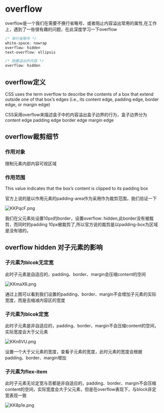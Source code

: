 # overflow

overflow是一个我们在需要不换行省略号、或者阻止内容溢出常用的属性,在工作上，遇到了一些很有趣的问题，在此深度学习一下overflow

```css
/* 单行省略号 */
white-space: nowrap
overflow: hidden
text-overflow: ellipsis

/* 隐藏溢出的内容 */
overflow: hidden
```

## overflow定义

CSS uses the term overflow to describe the contents of a box that extend outside one of that box’s edges (i.e., its content edge, padding edge, border edge, or margin edge)

CSS采用overflow来描述盒子中的内容溢出盒子边界的行为，盒子边界分为 content edge padding edge border edge margin edge

## overflow裁剪细节


### 作用对象

限制元素内部内容可视区域

### 作用范围

This value indicates that the box’s content is clipped to its padding box 

官方上说的是以作用元素的padding-area作为采用作为裁剪范围，我们验证一下

![KKPqcF.png](https://s2.ax1x.com/2019/10/20/KKPqcF.png)

我们在父元素处设置10px的border，设置overflow: hidden,此border没有被裁剪，而同时的padding 10px被裁剪了,所以官方说的裁剪是以padding-box为区域是没有错的。

## overflow hidden 对子元素的影响

### 子元素为blcok无定宽

此时子元素是自适应的，padding、border、margin会压缩content的空间


![KKmaX6.png](https://s2.ax1x.com/2019/10/20/KKmaX6.png)

通过上图可以看到我们设置的padding、border、margin不会增加子元素的实际宽度，而是去缩减内容区的宽度

### 子元素为blcok定宽

此时子元素是非自适应的，padding、border、margin不会压缩content的空间，实际宽度会大于父元素

![KKn6VU.png](https://s2.ax1x.com/2019/10/20/KKn6VU.png)

设置一个大于父元素的宽度，查看子元素的宽度，此时元素的宽度会根据padding、border、margin增加

### 子元素为flex-item

此时子元素无论定宽与否都是非自适应的，padding、border、margin不会压缩content的空间，实际宽度会大于父元素，但是在overflow表现下，与block非定宽表现一致

![KK8p1e.png](https://s2.ax1x.com/2019/10/20/KK8p1e.png)



